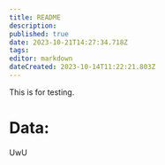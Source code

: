 ```yaml
---
title: README
description: 
published: true
date: 2023-10-21T14:27:34.718Z
tags: 
editor: markdown
dateCreated: 2023-10-14T11:22:21.803Z
---
```


This is for testing.
<h1>Data:</h1>
<div id="div1"></div>
<div id="bottom">UwU</div>